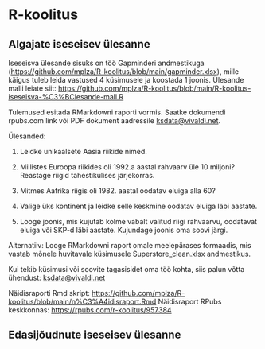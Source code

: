 # R-koolitus

## Algajate iseseisev ülesanne

Iseseisva ülesande sisuks on töö Gapminderi andmestikuga (https://github.com/mplza/R-koolitus/blob/main/gapminder.xlsx), mille käigus tuleb leida vastused 4 küsimusele ja koostada 1 joonis. Ülesande malli leiate siit: https://github.com/mplza/R-koolitus/blob/main/R-koolitus-iseseisva-%C3%BClesande-mall.R

Tulemused esitada RMarkdowni raporti vormis. Saatke dokumendi rpubs.com link või PDF dokument aadressile ksdata@vivaldi.net.

Ülesanded:

1. Leidke unikaalsete Aasia riikide nimed.

2. Millistes Euroopa riikides oli 1992.a aastal rahvaarv üle 10 miljoni? Reastage riigid tähestikulises järjekorras.

3. Mitmes Aafrika riigis oli 1982. aastal oodatav eluiga alla 60?

4. Valige üks kontinent ja leidke selle keskmine oodatav eluiga läbi aastate.

5. Looge joonis, mis kujutab kolme vabalt valitud riigi rahvaarvu, oodatavat eluiga või SKP-d läbi aastate. Kujundage joonis oma soovi järgi.

Alternatiiv: Looge RMarkdowni raport omale meelepärases formaadis, mis vastab mõnele huvitavale küsimusele Superstore_clean.xlsx andmestikus.

Kui tekib küsimusi või soovite tagasisidet oma töö kohta, siis palun võtta ühendust: ksdata@vivaldi.net

Näidisraporti Rmd skript: https://github.com/mplza/R-koolitus/blob/main/n%C3%A4idisraport.Rmd
Näidisraport RPubs keskkonnas: https://rpubs.com/r-koolitus/957384

## Edasijõudnute iseseisev ülesanne

